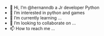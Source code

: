 - 👋 Hi, I’m @hernanndb a Jr developer Python
- 👀 I’m interested in python and games
- 🌱 I’m currently learning ...
- 💞️ I’m looking to collaborate on ...
- 📫 How to reach me ...

<!---
hernanndb/hernanndb is a ✨ special ✨ repository because its `README.md` (this file) appears on your GitHub profile.
You can click the Preview link to take a look at your changes.
--->
